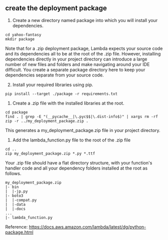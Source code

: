 ## create the deployment package

1. Create a new directory named package into which you will install your dependencies.

 ```
cd yahoo-fantasy
mkdir package
```

Note that for a .zip deployment package, Lambda expects your source code and its dependencies all to be at the root of the .zip file. However, installing dependencies directly in your project directory can introduce a large number of new files and folders and make navigating around your IDE difficult. You create a separate package directory here to keep your dependencies separate from your source code.


2. Install your required libraries using pip.

```
pip install --target ./package -r requirements.txt
```



1. Create a .zip file with the installed libraries at the root.


```
cd package
find . | grep -E "(__pycache__|\.pyc$$|\.dist-info$)" | xargs rm -rf
zip -r ../my_deployment_package.zip .
```
This generates a my_deployment_package.zip file in your project directory.

1. Add the lambda_function.py file to the root of the .zip file
```
cd ..
zip my_deployment_package.zip *.py *.ttf
```

Your .zip file should have a flat directory structure, with your function's handler code and all your dependency folders installed at the root as follows.


```
my_deployment_package.zip
|- bin
|  |-jp.py
|- boto3
|  |-compat.py
|  |-data
|  |-docs
...
|- lambda_function.py
```


Reference: https://docs.aws.amazon.com/lambda/latest/dg/python-package.html
